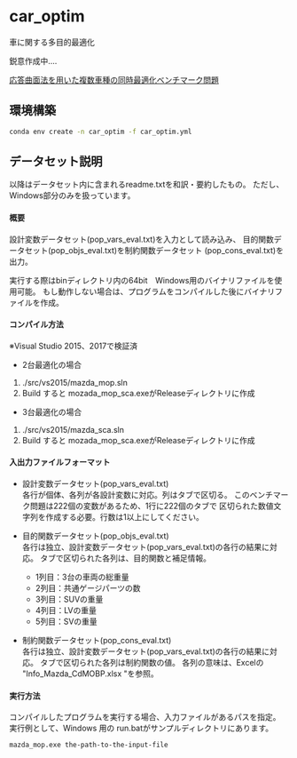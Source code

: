 # car_optim
車に関する多目的最適化

鋭意作成中....


[応答曲面法を用いた複数車種の同時最適化ベンチマーク問題](https://ladse.eng.isas.jaxa.jp/benchmark/jpn/index.html)


## 環境構築
```bash
conda env create -n car_optim -f car_optim.yml
```

## データセット説明
以降はデータセット内に含まれるreadme.txtを和訳・要約したもの。
ただし、Windows部分のみを扱っています。

#### 概要
設計変数データセット(pop_vars_eval.txt)を入力として読み込み、
目的関数データセット(pop_objs_eval.txt)を制約関数データセット
(pop_cons_eval.txt)を出力。

実行する際はbinディレクトリ内の64bit　Windows用のバイナリファイルを使用可能。
もし動作しない場合は、プログラムをコンパイルした後にバイナリファイルを作成。

#### コンパイル方法
※Visual Studio 2015、2017で検証済

- 2台最適化の場合
1. ./src/vs2015/mazda_mop.sln
2. Build
すると mozada_mop_sca.exeがReleaseディレクトリに作成

- 3台最適化の場合
1. ./src/vs2015/mazda_sca.sln
2. Build
すると mozada_mop_sca.exeがReleaseディレクトリに作成

#### 入出力ファイルフォーマット
- 設計変数データセット(pop_vars_eval.txt) <br>
各行が個体、各列が各設計変数に対応。列はタブで区切る。
このベンチマーク問題は222個の変数があるため、1行に222個のタブで
区切られた数値文字列を作成する必要。行数は1以上にしてください。

- 目的関数データセット(pop_objs_eval.txt) <br>
各行は独立、設計変数データセット(pop_vars_eval.txt)の各行の結果に対応。
タブで区切られた各列は、目的関数と補足情報。 
    - 1列目：3台の車両の総重量
    - 2列目：共通ゲージパーツの数
    - 3列目：SUVの重量
    - 4列目：LVの重量
    - 5列目：SVの重量

- 制約関数データセット(pop_cons_eval.txt) <br>
各行は独立、設計変数データセット(pop_vars_eval.txt)の各行の結果に対応。
タブで区切られた各列は制約関数の値。
各列の意味は、Excelの "Info_Mazda_CdMOBP.xlsx "を参照。

#### 実行方法
コンパイルしたプログラムを実行する場合、入力ファイルがあるパスを指定。 
実行例として、Windows 用の run.batがサンプルディレクトリにあります。

``` bash
mazda_mop.exe the-path-to-the-input-file
```
